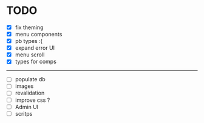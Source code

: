 # TODO

- [x] fix theming
- [x] menu components
- [x] pb types :(
- [x] expand error UI
- [X] menu scroll
- [X] types for comps
---
- [ ] populate db
- [ ] images
- [ ] revalidation
- [ ] improve css ?
- [ ] Admin UI
- [ ] scritps
